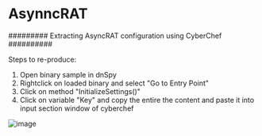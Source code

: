 # AsynncRAT
######### Extracting AsyncRAT configuration using CyberChef  ##########

Steps to re-produce:
1. Open binary sample in dnSpy
2. Rightclick on loaded binary and select "Go to Entry Point"
3. Click on method "InitializeSettings()"
4. Click on variable "Key" and copy the entire the content and paste it into input section window of cyberchef

![image](https://user-images.githubusercontent.com/71969773/166680918-317b2016-0272-47d4-9ba5-249245c53160.png)
